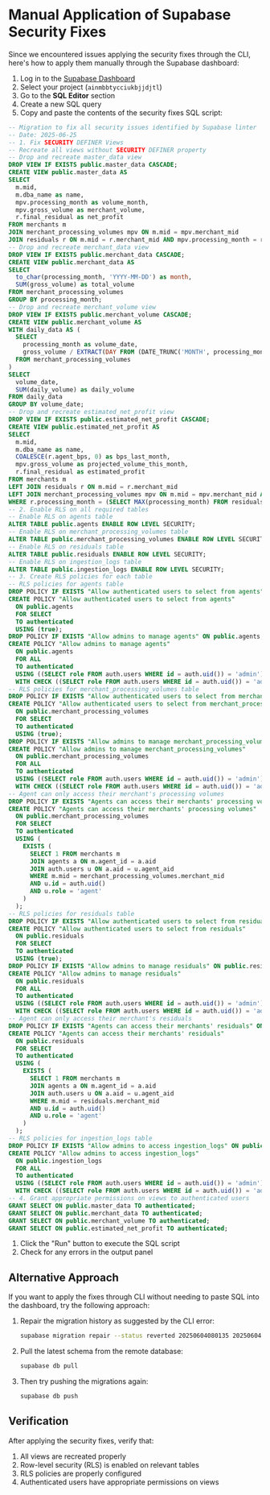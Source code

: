 # Manual Application of Supabase Security Fixes

Since we encountered issues applying the security fixes through the CLI, here's how to apply them manually through the Supabase dashboard:

1. Log in to the [Supabase Dashboard](https://app.supabase.com)
2. Select your project (`ainmbbtycciukbjjdjtl`)
3. Go to the **SQL Editor** section
4. Create a new SQL query
5. Copy and paste the contents of the security fixes SQL script:

```sql
-- Migration to fix all security issues identified by Supabase linter
-- Date: 2025-06-25
-- 1. Fix SECURITY DEFINER Views
-- Recreate all views without SECURITY DEFINER property
-- Drop and recreate master_data view
DROP VIEW IF EXISTS public.master_data CASCADE;
CREATE VIEW public.master_data AS
SELECT
  m.mid,
  m.dba_name as name,
  mpv.processing_month as volume_month,
  mpv.gross_volume as merchant_volume,
  r.final_residual as net_profit
FROM merchants m
JOIN merchant_processing_volumes mpv ON m.mid = mpv.merchant_mid
JOIN residuals r ON m.mid = r.merchant_mid AND mpv.processing_month = r.processing_month;
-- Drop and recreate merchant_data view
DROP VIEW IF EXISTS public.merchant_data CASCADE;
CREATE VIEW public.merchant_data AS
SELECT
  to_char(processing_month, 'YYYY-MM-DD') as month,
  SUM(gross_volume) as total_volume
FROM merchant_processing_volumes
GROUP BY processing_month;
-- Drop and recreate merchant_volume view
DROP VIEW IF EXISTS public.merchant_volume CASCADE;
CREATE VIEW public.merchant_volume AS
WITH daily_data AS (
  SELECT
    processing_month as volume_date,
    gross_volume / EXTRACT(DAY FROM (DATE_TRUNC('MONTH', processing_month) + INTERVAL '1 MONTH - 1 day')) as daily_volume
  FROM merchant_processing_volumes
)
SELECT
  volume_date,
  SUM(daily_volume) as daily_volume
FROM daily_data
GROUP BY volume_date;
-- Drop and recreate estimated_net_profit view
DROP VIEW IF EXISTS public.estimated_net_profit CASCADE;
CREATE VIEW public.estimated_net_profit AS
SELECT
  m.mid,
  m.dba_name as name,
  COALESCE(r.agent_bps, 0) as bps_last_month,
  mpv.gross_volume as projected_volume_this_month,
  r.final_residual as estimated_profit
FROM merchants m
LEFT JOIN residuals r ON m.mid = r.merchant_mid
LEFT JOIN merchant_processing_volumes mpv ON m.mid = mpv.merchant_mid AND r.processing_month = mpv.processing_month
WHERE r.processing_month = (SELECT MAX(processing_month) FROM residuals);
-- 2. Enable RLS on all required tables
-- Enable RLS on agents table
ALTER TABLE public.agents ENABLE ROW LEVEL SECURITY;
-- Enable RLS on merchant_processing_volumes table
ALTER TABLE public.merchant_processing_volumes ENABLE ROW LEVEL SECURITY;
-- Enable RLS on residuals table
ALTER TABLE public.residuals ENABLE ROW LEVEL SECURITY;
-- Enable RLS on ingestion_logs table
ALTER TABLE public.ingestion_logs ENABLE ROW LEVEL SECURITY;
-- 3. Create RLS policies for each table
-- RLS policies for agents table
DROP POLICY IF EXISTS "Allow authenticated users to select from agents" ON public.agents;
CREATE POLICY "Allow authenticated users to select from agents"
  ON public.agents
  FOR SELECT
  TO authenticated
  USING (true);
DROP POLICY IF EXISTS "Allow admins to manage agents" ON public.agents;
CREATE POLICY "Allow admins to manage agents"
  ON public.agents
  FOR ALL
  TO authenticated
  USING ((SELECT role FROM auth.users WHERE id = auth.uid()) = 'admin')
  WITH CHECK ((SELECT role FROM auth.users WHERE id = auth.uid()) = 'admin');
-- RLS policies for merchant_processing_volumes table
DROP POLICY IF EXISTS "Allow authenticated users to select from merchant_processing_volumes" ON public.merchant_processing_volumes;
CREATE POLICY "Allow authenticated users to select from merchant_processing_volumes"
  ON public.merchant_processing_volumes
  FOR SELECT
  TO authenticated
  USING (true);
DROP POLICY IF EXISTS "Allow admins to manage merchant_processing_volumes" ON public.merchant_processing_volumes;
CREATE POLICY "Allow admins to manage merchant_processing_volumes"
  ON public.merchant_processing_volumes
  FOR ALL
  TO authenticated
  USING ((SELECT role FROM auth.users WHERE id = auth.uid()) = 'admin')
  WITH CHECK ((SELECT role FROM auth.users WHERE id = auth.uid()) = 'admin');
-- Agent can only access their merchant's processing volumes
DROP POLICY IF EXISTS "Agents can access their merchants' processing volumes" ON public.merchant_processing_volumes;
CREATE POLICY "Agents can access their merchants' processing volumes"
  ON public.merchant_processing_volumes
  FOR SELECT
  TO authenticated
  USING (
    EXISTS (
      SELECT 1 FROM merchants m
      JOIN agents a ON m.agent_id = a.aid
      JOIN auth.users u ON a.aid = u.agent_aid
      WHERE m.mid = merchant_processing_volumes.merchant_mid
      AND u.id = auth.uid()
      AND u.role = 'agent'
    )
  );
-- RLS policies for residuals table
DROP POLICY IF EXISTS "Allow authenticated users to select from residuals" ON public.residuals;
CREATE POLICY "Allow authenticated users to select from residuals"
  ON public.residuals
  FOR SELECT
  TO authenticated
  USING (true);
DROP POLICY IF EXISTS "Allow admins to manage residuals" ON public.residuals;
CREATE POLICY "Allow admins to manage residuals"
  ON public.residuals
  FOR ALL
  TO authenticated
  USING ((SELECT role FROM auth.users WHERE id = auth.uid()) = 'admin')
  WITH CHECK ((SELECT role FROM auth.users WHERE id = auth.uid()) = 'admin');
-- Agent can only access their merchant's residuals
DROP POLICY IF EXISTS "Agents can access their merchants' residuals" ON public.residuals;
CREATE POLICY "Agents can access their merchants' residuals"
  ON public.residuals
  FOR SELECT
  TO authenticated
  USING (
    EXISTS (
      SELECT 1 FROM merchants m
      JOIN agents a ON m.agent_id = a.aid
      JOIN auth.users u ON a.aid = u.agent_aid
      WHERE m.mid = residuals.merchant_mid
      AND u.id = auth.uid()
      AND u.role = 'agent'
    )
  );
-- RLS policies for ingestion_logs table
DROP POLICY IF EXISTS "Allow admins to access ingestion_logs" ON public.ingestion_logs;
CREATE POLICY "Allow admins to access ingestion_logs"
  ON public.ingestion_logs
  FOR ALL
  TO authenticated
  USING ((SELECT role FROM auth.users WHERE id = auth.uid()) = 'admin')
  WITH CHECK ((SELECT role FROM auth.users WHERE id = auth.uid()) = 'admin');
-- 4. Grant appropriate permissions on views to authenticated users
GRANT SELECT ON public.master_data TO authenticated;
GRANT SELECT ON public.merchant_data TO authenticated;
GRANT SELECT ON public.merchant_volume TO authenticated;
GRANT SELECT ON public.estimated_net_profit TO authenticated;
```

1. Click the "Run" button to execute the SQL script
2. Check for any errors in the output panel

## Alternative Approach

If you want to apply the fixes through CLI without needing to paste SQL into the dashboard, try the following approach:

1. Repair the migration history as suggested by the CLI error:

   ```bash
   supabase migration repair --status reverted 20250604080135 20250604080144 20250604080211 20250604080617040703
   ```

2. Pull the latest schema from the remote database:

   ```bash
   supabase db pull
   ```

3. Then try pushing the migrations again:

   ```bash
   supabase db push
   ```

## Verification

After applying the security fixes, verify that:

1. All views are recreated properly
2. Row-level security (RLS) is enabled on relevant tables
3. RLS policies are properly configured
4. Authenticated users have appropriate permissions on views
